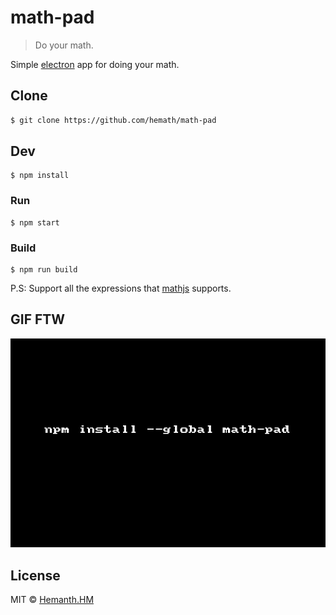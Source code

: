# math-pad

> Do your math.

Simple [electron](http://electron.atom.io/) app for doing your math.

## Clone

```sh
$ git clone https://github.com/hemath/math-pad
```

## Dev

```
$ npm install
```

### Run

```
$ npm start
```

### Build

```
$ npm run build
```

P.S: Support all the expressions that [mathjs](http://mathjs.org/index.html) supports.


## GIF FTW
![](./math-pad.gif)

## License

MIT © [Hemanth.HM](https://h3manth.com)

